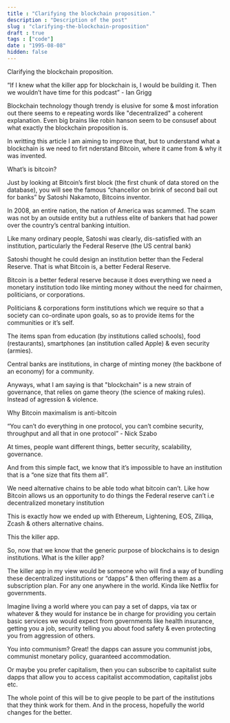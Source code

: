 ```yaml
---
title : "Clarifying the blockchain proposition."
description : "Description of the post"
slug : "clarifying-the-blockchain-proposition"
draft : true
tags : ["code"]
date : "1995-08-08"
hidden: false
---
```


Clarifying the blockchain proposition.

“If I knew what the killer app for blockchain is, I would be building it. Then we wouldn’t have time for this podcast” - Ian Grigg

Blockchain technology though trendy is elusive for some & most inforation out there seems to e repeating words like "decentralized" a coherent explanation. Even big brains like robin hanson seem to be consusef about what exactly the blockchain proposition is. 

In writting this article I am aiming to improve that, but to understand what a blockchain is we need to firt nderstand Bitcoin, where it came from & why it was invented.


What’s is bitcoin?  

Just by looking at Bitcoin’s first block (the first chunk of data stored on the database), you will see the famous “chancellor on brink of second bail out for banks”  by Satoshi Nakamoto, Bitcoins inventor.

In 2008, an entire nation, the nation of America  was scammed. The scam was not by an outside entity but a ruthless elite of bankers 
that had power over the country’s central banking intuition.

Like many ordinary people, Satoshi was clearly, dis-satisfied with an institution, particularly the Federal Reserve (the US central bank)

Satoshi thought he could design an institution better than the Federal Reserve. That is what Bitcoin is, a better Federal Reserve.

Bitcoin is a better federal reserve because it does everything  we need a monetary institution todo like minting money without the need for chairmen, politicians, or corporations.

Politicians & corporations  form institutions which we require so that a society can co-ordinate upon  goals, so as to provide items for the communities or it’s self.

The items span from education (by institutions called schools), food (restaurants), smartphones (an institution called Apple) & even security (armies).

Central banks are institutions, in charge of minting money (the backbone of an economy) for a community.

Anyways, what I am saying is that "blockchain" is a new strain of governance, that relies on game theory (the science of making rules). Instead of agression & violence.

Why Bitcoin maximalism is anti-bitcoin

“You can’t do everything in one protocol, you can’t combine security, throughput and all that in one protocol” - Nick Szabo

At times, people want different things, better security, scalability, governance.  

And from this simple fact, we know that it’s impossible to have  an institution that is a “one size that fits them all”.

We need alternative chains to be able todo what bitcoin can’t. Like how Bitcoin allows us an opportunity to do things the Federal reserve can’t i.e decentralized monetary institution

This is exactly how we ended up with Ethereum, Lightening, EOS, Zilliqa, Zcash & others alternative chains.

This the killer app.

So, now that  we know that the generic purpose of blockchains  is to design institutions. What is the killer app?

The killer app in my view would be someone who will find a way of bundling these decentralized institutions or “dapps” & then offering them as a subscription plan.  For any one anywhere in the world. Kinda like Netflix for governments.

Imagine living a world where you can pay a set of dapps, via tax or whatever & they would for instance be in charge for providing you certain basic services we would expect from governments like health insurance, getting you a job, security telling you about food safety & even protecting you from aggression of others.

You into communism? Great! the dapps can assure you communist jobs, communist monetary policy, guaranteed accommodation.

Or maybe you prefer capitalism, then you can subscribe to capitalist suite dapps that allow you to  access capitalist accommodation, capitalist jobs etc.

The whole point of this will be to give people to be part of the institutions that they think work for them. And in the process, hopefully the world changes for the better.

